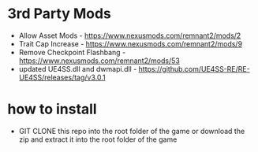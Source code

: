 # 3rd Party Mods

- Allow Asset Mods - https://www.nexusmods.com/remnant2/mods/2
- Trait Cap Increase - https://www.nexusmods.com/remnant2/mods/9
- Remove Checkpoint Flashbang - https://www.nexusmods.com/remnant2/mods/53
- updated UE4SS.dll and dwmapi.dll - https://github.com/UE4SS-RE/RE-UE4SS/releases/tag/v3.0.1

# how to install

- GIT CLONE this repo into the root folder of the game or download the zip and extract it into the root folder of the game
